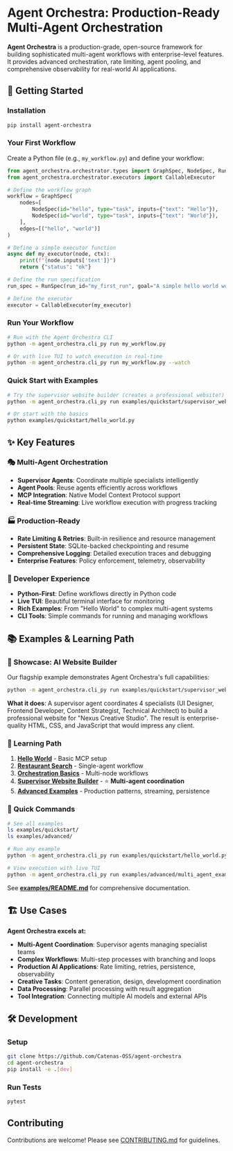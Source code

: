 # Agent Orchestra: Production-Ready Multi-Agent Orchestration

**Agent Orchestra** is a production-grade, open-source framework for building sophisticated multi-agent workflows with enterprise-level features. It provides advanced orchestration, rate limiting, agent pooling, and comprehensive observability for real-world AI applications.

## 🚀 Getting Started

### Installation

```bash
pip install agent-orchestra
```

### Your First Workflow

Create a Python file (e.g., `my_workflow.py`) and define your workflow:

```python
from agent_orchestra.orchestrator.types import GraphSpec, NodeSpec, RunSpec
from agent_orchestra.orchestrator.executors import CallableExecutor

# Define the workflow graph
workflow = GraphSpec(
    nodes=[
        NodeSpec(id="hello", type="task", inputs={"text": "Hello"}),
        NodeSpec(id="world", type="task", inputs={"text": "World"}),
    ],
    edges=[("hello", "world")]
)

# Define a simple executor function
async def my_executor(node, ctx):
    print(f"{node.inputs['text']}")
    return {"status": "ok"}

# Define the run specification
run_spec = RunSpec(run_id="my_first_run", goal="A simple hello world workflow")

# Define the executor
executor = CallableExecutor(my_executor)
```

### Run Your Workflow

```bash
# Run with the Agent Orchestra CLI
python -m agent_orchestra.cli_py run my_workflow.py

# Or with live TUI to watch execution in real-time
python -m agent_orchestra.cli_py run my_workflow.py --watch
```

### Quick Start with Examples

```bash
# Try the supervisor website builder (creates a professional website!)
python -m agent_orchestra.cli_py run examples/quickstart/supervisor_website_builder.py --watch

# Or start with the basics
python examples/quickstart/hello_world.py
```

## ✨ Key Features

### 🎭 **Multi-Agent Orchestration**
- **Supervisor Agents**: Coordinate multiple specialists intelligently
- **Agent Pools**: Reuse agents efficiently across workflows  
- **MCP Integration**: Native Model Context Protocol support
- **Real-time Streaming**: Live workflow execution with progress tracking

### 🏭 **Production-Ready**
- **Rate Limiting & Retries**: Built-in resilience and resource management
- **Persistent State**: SQLite-backed checkpointing and resume
- **Comprehensive Logging**: Detailed execution traces and debugging
- **Enterprise Features**: Policy enforcement, telemetry, observability

### 🚀 **Developer Experience**  
- **Python-First**: Define workflows directly in Python code
- **Live TUI**: Beautiful terminal interface for monitoring
- **Rich Examples**: From "Hello World" to complex multi-agent systems
- **CLI Tools**: Simple commands for running and managing workflows

## 📚 Examples & Learning Path

### 🌟 Showcase: AI Website Builder
Our flagship example demonstrates Agent Orchestra's full capabilities:

```bash
python -m agent_orchestra.cli_py run examples/quickstart/supervisor_website_builder.py --watch
```

**What it does**: A supervisor agent coordinates 4 specialists (UI Designer, Frontend Developer, Content Strategist, Technical Architect) to build a professional website for "Nexus Creative Studio". The result is enterprise-quality HTML, CSS, and JavaScript that would impress any client.

### 📖 Learning Path

1. **[Hello World](examples/quickstart/hello_world.py)** - Basic MCP setup
2. **[Restaurant Search](examples/quickstart/restaurant_search.py)** - Single-agent workflow
3. **[Orchestration Basics](examples/quickstart/orchestration_basics.py)** - Multi-node workflows  
4. **[Supervisor Website Builder](examples/quickstart/supervisor_website_builder.py)** - ⭐ **Multi-agent coordination**
5. **[Advanced Examples](examples/advanced/)** - Production patterns, streaming, persistence

### 🎯 Quick Commands

```bash
# See all examples
ls examples/quickstart/
ls examples/advanced/

# Run any example
python -m agent_orchestra.cli_py run examples/quickstart/hello_world.py

# View execution with live TUI
python -m agent_orchestra.cli_py run examples/advanced/multi_agent_example.py --watch
```

See **[examples/README.md](examples/README.md)** for comprehensive documentation.

## 🏗️ Use Cases

**Agent Orchestra excels at:**

- **Multi-Agent Coordination**: Supervisor agents managing specialist teams
- **Complex Workflows**: Multi-step processes with branching and loops  
- **Production AI Applications**: Rate limiting, retries, persistence, observability
- **Creative Tasks**: Content generation, design, development coordination
- **Data Processing**: Parallel processing with result aggregation
- **Tool Integration**: Connecting multiple AI models and external APIs

## 🛠️ Development

### Setup

```bash
git clone https://github.com/Catenas-OSS/agent-orchestra
cd agent-orchestra
pip install -e .[dev]
```

### Run Tests

```bash
pytest
```

## Contributing

Contributions are welcome! Please see [CONTRIBUTING.md](CONTRIBUTING.md) for guidelines.
